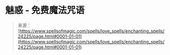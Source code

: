<!--yml

category: 未分类

date: 2024-06-12 19:10:01

-->

# 魅惑 - 免费魔法咒语

> 来源：[https://www.spellsofmagic.com/spells/love_spells/enchanting_spells/24225/page.html#0001-01-01](https://www.spellsofmagic.com/spells/love_spells/enchanting_spells/24225/page.html#0001-01-01)
